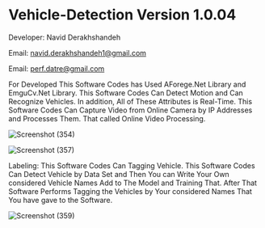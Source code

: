 # Vehicle-Detection Version 1.0.04
Developer: Navid Derakhshandeh

Email: navid.derakhshandeh1@gmail.com

Email: perf.datre@gmail.com

For Developed This Software Codes has Used AForege.Net Library and EmguCv.Net Library. This Software Codes Can Detect Motion and Can Recognize Vehicles. In addition, All of These Attributes is Real-Time. This Software Codes Can Capture Video from Online Camera by IP Addresses and Processes Them. That called Online Video Processing.

![Screenshot (354)](https://github.com/Navid-Derakhshandeh/Vehicle-Detection/assets/111235264/d24cccd3-55d0-43ab-b5ab-ef38856c2ba0)

![Screenshot (357)](https://github.com/Navid-Derakhshandeh/Vehicle-Detection/assets/111235264/8d432b09-55ce-4935-b74a-59d59e0395f7)


Labeling: This Software Codes Can Tagging Vehicle. This Software Codes Can Detect Vehicle by Data Set and Then You can Write Your Own considered Vehicle Names Add to The Model and Training That. After That Software Performs Tagging the Vehicles by Your considered Names That You have gave to the Software.

![Screenshot (359)](https://github.com/Navid-Derakhshandeh/Vehicle-Detection/assets/111235264/05ad9f5b-1401-4c35-b23e-60b7366ad2c2)
